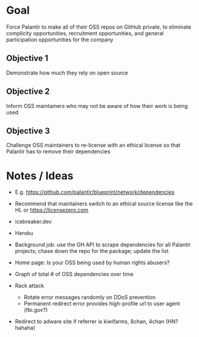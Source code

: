 # Goal
Force Palantir to make all of their OSS repos on GitHub private, to eliminate complicity opportunities, recruitment opportunities, and general participation opportunities for the company

## Objective 1
Demonstrate how much they rely on open source

## Objective 2
Inform OSS maintainers who may not be aware of how their work is being used

## Objective 3
Challenge OSS maintainers to re-license with an ethical license so that Palantir has to remove their dependencies

# Notes / Ideas

* E.g. https://github.com/palantir/blueprint/network/dependencies

* Recommend that maintainers switch to an ethical source license like the HL or https://licensezero.com
* icebreaker.dev
* Heroku
* Background job: use the GH API to scrape dependencies for all Palantir projects; chase down the repo for the package; update the list
* Home page: Is your OSS being used by human rights abusers?
* Graph of total # of OSS dependencies over time
* Rack attack
  * Rotate error messages randomly on DDoS prevention
  * Permanent redirect error provides high-profile url to user agent (fbi.gov?)
* Redirect to adware site if referrer is kiwifarms, 8chan, 4chan (HN? hahaha)
